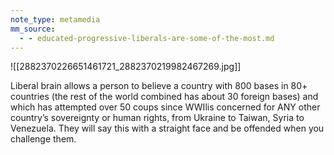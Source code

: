 ```yaml
---
note_type: metamedia
mm_source:
  - - educated-progressive-liberals-are-some-of-the-most.md
---
```


![[2882370226651461721_2882370219982467269.jpg]]

Liberal brain allows a person to believe a
country with 800 bases in 80+ countries (the
rest of the world combined has about 30
foreign bases) and which has attempted over
50 coups since WWIlis concerned for ANY
other country’s sovereignty or human rights,
from Ukraine to Taiwan, Syria to Venezuela.
They will say this with a straight face and be
offended when you challenge them.

